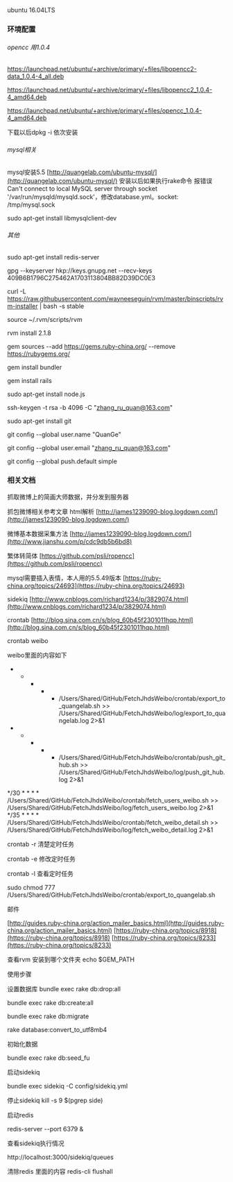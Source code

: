 ubuntu 16.04LTS

### 环境配置
###### opencc 用1.0.4

https://launchpad.net/ubuntu/+archive/primary/+files/libopencc2-data_1.0.4-4_all.deb

https://launchpad.net/ubuntu/+archive/primary/+files/libopencc2_1.0.4-4_amd64.deb

https://launchpad.net/ubuntu/+archive/primary/+files/opencc_1.0.4-4_amd64.deb

下载以后dpkg -i 依次安装

###### mysql相关
mysql安装5.5
[http://quangelab.com/ubuntu-mysql/](http://quangelab.com/ubuntu-mysql/)
安装以后如果执行rake命令 报错误 Can't connect to local MySQL server through socket '/var/run/mysqld/mysqld.sock'，修改database.yml。socket: /tmp/mysql.sock

sudo apt-get install libmysqlclient-dev


###### 其他
sudo apt-get install redis-server

gpg --keyserver hkp://keys.gnupg.net --recv-keys 409B6B1796C275462A1703113804BB82D39DC0E3

curl -L https://raw.githubusercontent.com/wayneeseguin/rvm/master/binscripts/rvm-installer | bash -s stable

source ~/.rvm/scripts/rvm

rvm install 2.1.8

gem sources --add https://gems.ruby-china.org/ --remove https://rubygems.org/

gem install bundler

gem install rails

sudo apt-get install node.js

 ssh-keygen -t rsa -b 4096 -C "zhang_ru_quan@163.com"

sudo apt-get install git

git config --global user.name "QuanGe"

git config --global user.email "zhang_ru_quan@163.com"

git config --global push.default simple


### 相关文档


抓取微博上的简画大师数据，并分发到服务器

抓包微博相关参考文章
html解析
[http://james1239090-blog.logdown.com/](http://james1239090-blog.logdown.com/)

微博基本数据采集方法
[http://james1239090-blog.logdown.com/](http://www.jianshu.com/p/cdc9db5b6bd8)

繁体转简体
[https://github.com/psli/ropencc](https://github.com/psli/ropencc)

mysql需要插入表情，本人用的5.5.49版本
[https://ruby-china.org/topics/24693](https://ruby-china.org/topics/24693)

sidekiq 
[http://www.cnblogs.com/richard1234/p/3829074.html](http://www.cnblogs.com/richard1234/p/3829074.html)

crontab
[http://blog.sina.com.cn/s/blog_60b45f2301011hqp.html](http://blog.sina.com.cn/s/blog_60b45f2301011hqp.html)

crontab weibo

weibo里面的内容如下
* * * * * /Users/Shared/GitHub/FetchJhdsWeibo/crontab/export_to_quangelab.sh >> /Users/Shared/GitHub/FetchJhdsWeibo/log/export_to_quangelab.log 2>&1

* * * * * /Users/Shared/GitHub/FetchJhdsWeibo/crontab/push_git_hub.sh >> /Users/Shared/GitHub/FetchJhdsWeibo/log/push_git_hub.log 2>&1

*/30 * * * * /Users/Shared/GitHub/FetchJhdsWeibo/crontab/fetch_users_weibo.sh >> /Users/Shared/GitHub/FetchJhdsWeibo/log/fetch_users_weibo.log 2>&1
*/35 * * * * /Users/Shared/GitHub/FetchJhdsWeibo/crontab/fetch_weibo_detail.sh >> /Users/Shared/GitHub/FetchJhdsWeibo/log/fetch_weibo_detail.log 2>&1

crontab -r 清楚定时任务

crontab -e 修改定时任务

crontab -l 查看定时任务

sudo chmod 777 /Users/Shared/GitHub/FetchJhdsWeibo/crontab/export_to_quangelab.sh

邮件

[http://guides.ruby-china.org/action_mailer_basics.html](http://guides.ruby-china.org/action_mailer_basics.html)
[https://ruby-china.org/topics/8918](https://ruby-china.org/topics/8918)
[https://ruby-china.org/topics/8233](https://ruby-china.org/topics/8233)

查看rvm 安装到哪个文件夹 echo $GEM_PATH

使用步骤

设置数据库
bundle exec rake db:drop:all

bundle exec rake db:create:all

bundle exec rake db:migrate

rake database:convert_to_utf8mb4

初始化数据

bundle exec rake db:seed_fu

启动sidekiq

bundle exec sidekiq -C config/sidekiq.yml

停止sidekiq
kill -s 9 $(pgrep side)


启动redis

redis-server --port 6379 &


查看sidekiq执行情况

http://localhost:3000/sidekiq/queues

清除redis 里面的内容
redis-cli flushall








